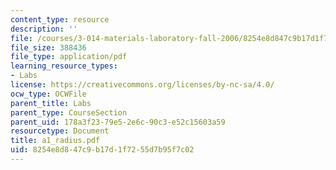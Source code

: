 ```yaml
---
content_type: resource
description: ''
file: /courses/3-014-materials-laboratory-fall-2006/8254e8d847c9b17d1f7255d7b95f7c02_a1_radius.pdf
file_size: 388436
file_type: application/pdf
learning_resource_types:
- Labs
license: https://creativecommons.org/licenses/by-nc-sa/4.0/
ocw_type: OCWFile
parent_title: Labs
parent_type: CourseSection
parent_uid: 178a3f23-79e5-2e6c-90c3-e52c15603a59
resourcetype: Document
title: a1_radius.pdf
uid: 8254e8d8-47c9-b17d-1f72-55d7b95f7c02
---
```

